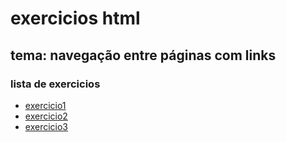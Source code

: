 # exercicios html 

## tema: navegação entre páginas com links 

### lista de exercicios

- [exercicio1](./pages/exercicio1.html)
- [exercicio2](./pages/exercicio2.html)
- [exercicio3](./pages/exercicio3.html)